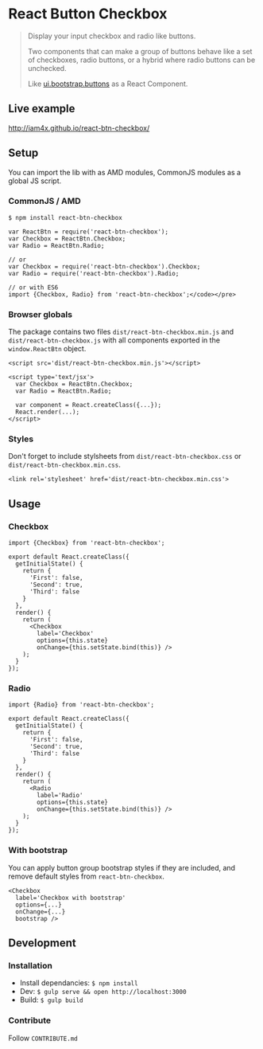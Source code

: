 # React Button Checkbox

> Display your input checkbox and radio like buttons.
>
> Two components that can make a group of buttons behave like a set of checkboxes, radio buttons, or a hybrid where radio buttons can be unchecked.
>
> Like [ui.bootstrap.buttons](http://angular-ui.github.io/bootstrap/#/buttons) as a React Component.

## Live example

http://iam4x.github.io/react-btn-checkbox/

## Setup

You can import the lib with as AMD modules, CommonJS modules as a global JS script.

### CommonJS / AMD

```
$ npm install react-btn-checkbox

var ReactBtn = require('react-btn-checkbox');
var Checkbox = ReactBtn.Checkbox;
var Radio = ReactBtn.Radio;

// or
var Checkbox = require('react-btn-checkbox').Checkbox;
var Radio = require('react-btn-checkbox').Radio;

// or with ES6
import {Checkbox, Radio} from 'react-btn-checkbox';</code></pre>
```

### Browser globals

The package contains two files `dist/react-btn-checkbox.min.js` and `dist/react-btn-checkbox.js` with all components exported in the `window.ReactBtn` object.

```
<script src='dist/react-btn-checkbox.min.js'></script>

<script type='text/jsx'>
  var Checkbox = ReactBtn.Checkbox;
  var Radio = ReactBtn.Radio;

  var component = React.createClass({...});
  React.render(...);
</script>
```

### Styles

Don't forget to include stylsheets from `dist/react-btn-checkbox.css` or `dist/react-btn-checkbox.min.css`.

```
<link rel='stylesheet' href='dist/react-btn-checkbox.min.css'>
```

## Usage

### Checkbox

```
import {Checkbox} from 'react-btn-checkbox';

export default React.createClass({
  getInitialState() {
    return {
      'First': false,
      'Second': true,
      'Third': false
    }
  },
  render() {
    return (
      <Checkbox
        label='Checkbox'
        options={this.state}
        onChange={this.setState.bind(this)} />
    );
  }
});
```

### Radio

```
import {Radio} from 'react-btn-checkbox';

export default React.createClass({
  getInitialState() {
    return {
      'First': false,
      'Second': true,
      'Third': false
    }
  },
  render() {
    return (
      <Radio
        label='Radio'
        options={this.state}
        onChange={this.setState.bind(this)} />
    );
  }
});
```

### With bootstrap

You can apply button group bootstrap styles if they are included, and remove default styles from `react-btn-checkbox`.

```
<Checkbox
  label='Checkbox with bootstrap'
  options={...}
  onChange={...}
  bootstrap />
```

## Development

### Installation

* Install dependancies: `$ npm install`
* Dev: `$ gulp serve && open http://localhost:3000`
* Build: `$ gulp build`

### Contribute

Follow `CONTRIBUTE.md`

